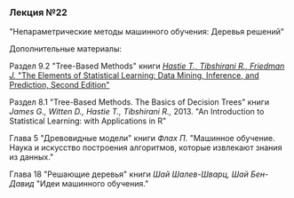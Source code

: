 ### Лекция №22

"Непараметрические методы машинного обучения: Деревья решений"

Дополнительные материалы:

Раздел 9.2 "Tree-Based Methods" книги [*Hastie T., Tibshirani R., Friedman J.* "The Elements of Statistical Learning: Data Mining, Inference, and Prediction, Second Edition"](https://web.stanford.edu/~hastie/Papers/ESLII.pdf)

Раздел 8.1 "Tree-Based Methods. The Basics of Decision Trees" книги *James G., Witten D., Hastie T., Tibshirani R.,* 2013. "An Introduction to Statistical Learning: with Applications in R"

Глава 5 "Древовидные модели" книги *Флах П.* "Машинное обучение. Наука и искусство построения алгоритмов, которые извлекают знания из данных."

Глава 18 "Решающие деревья" книги *Шай Шалев-Шварц, Шай Бен-Давид* "Идеи машинного обучения."
